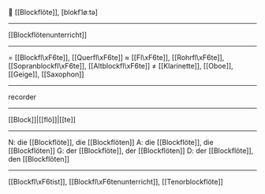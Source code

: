 💨 [[Blockflöte]], [blokfˈløːtə]

---

[[Blockflötenunterricht]]

---

= [[Blockfl\xF6te]], [[Querfl\xF6te]]
≈ [[Fl\xF6te]], [[Rohrfl\xF6te]], [[Sopranblockfl\xF6te]], [[Altblockfl\xF6te]]
≠ [[Klarinette]], [[Oboe]], [[Geige]], [[Saxophon]]

---

recorder

---

[[Block]]|[[flö]]|[[te]]

---

N: die [[Blockflöte]], die [[Blockflöten]]
A: die [[Blockflöte]], die [[Blockflöten]]
G: der [[Blockflöte]], der [[Blockflöten]]
D: der [[Blockflöte]], den [[Blockflöten]]

---

[[Blockfl\xF6tist]], [[Blockfl\xF6tenunterricht]], [[Tenorblockflöte]]
